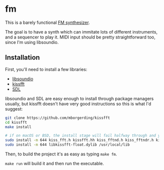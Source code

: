 # fm

This is a barely functional [FM synthesizer](https://en.wikipedia.org/wiki/Frequency_modulation_synthesis).

The goal is to have a synth which can immitate lots of different instruments, and a sequencer to play it. MIDI input should be pretty straightforward too, since I'm using libsoundio.

## Installation

First, you'll need to install a few libraries:

 - [libsoundio](http://libsound.io)
 - [kissfft](https://github.com/mborgerding/kissfft)
 - [SDL](https://www.libsdl.org)
 
libsoundio and SDL are easy enough to install through package managers usually, but kissfft doesn't have very good instructions so this is what I'd suggest:

```sh
git clone https://github.com/mborgerding/kissfft
cd kissfft
make install

# if on macOS or BSD, the install stage will fail halfway through and you'll have to use this instead:
sudo install -m 644 kiss_fft.h kissfft.hh kiss_fftnd.h kiss_fftndr.h kiss_fftr.h /usr/local/include/kissfft
sudo install -m 644 libkissfft-float.dylib /usr/local/lib
```

Then, to build the project it's as easy as typing `make fm`.

`make run` will build it and then run the executable.

